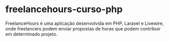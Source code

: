 # freelancehours-curso-php
FreelanceHours é uma aplicação desenvolvida em PHP, Laravel e Livewire, onde freelancers podem enviar propostas de horas que podem contribuir em determinado projeto.
